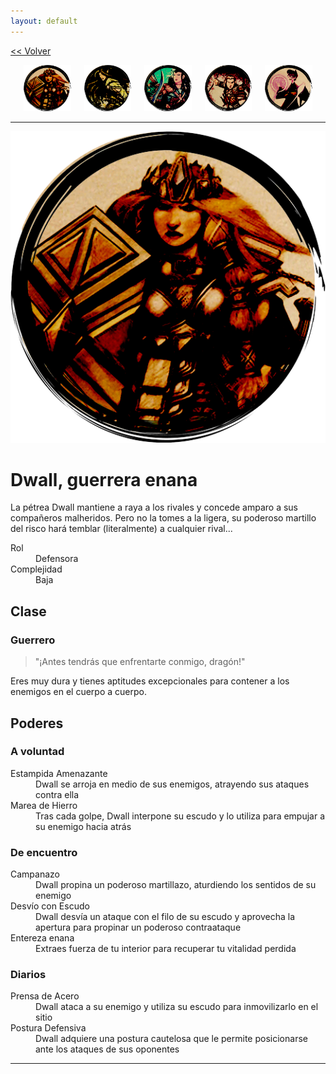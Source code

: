 ```yaml
---
layout: default
---
```

<a href="/early-access/"><< Volver</a>

<div style="display: flex; align-items: center; justify-content: space-evenly; margin-bottom: 10px">
  <a href="dwall.html" style="width: 15%">
    <img src="dwall-avatar.png" style="width:100%; border: 0; box-shadow: none; -webkit-box-shadow: none;">
  </a>
  <a href="notashe.html" style="width: 15%;" >
    <img src="avatar-notashe.png" style="width:100%; border: 0; box-shadow: none; -webkit-box-shadow: none;">
  </a>
  <a href="elenwed.html" style="width: 15%; ">
    <img src="avatar-elenwed.png" style="width:100%; border: 0; box-shadow: none; -webkit-box-shadow: none;">
  </a>
  <a href="bob.html" style="width: 15%; ">
    <img src="avatar-bob.png" style="width:100%; border: 0; box-shadow: none; -webkit-box-shadow: none;">
  </a>
  <a href="presto.html" style="width: 15%; ">
    <img src="avatar-presto.png" style="width:100%; border: 0; box-shadow: none; -webkit-box-shadow: none;">
  </a>
</div>


* * *

<img src="dwall-avatar.png">

# Dwall, guerrera enana

La pétrea Dwall mantiene a raya a los rivales y concede amparo a sus compañeros malheridos. Pero no la tomes a la ligera, su poderoso martillo del risco hará temblar (literalmente) a cualquier rival...

<dl>
<dt>Rol</dt>
<dd>Defensora</dd>
<dt>Complejidad</dt>
<dd>Baja</dd>
</dl>


## Clase

### Guerrero

> "¡Antes tendrás que enfrentarte conmigo, dragón!" 

Eres muy dura y tienes aptitudes excepcionales para contener a los enemigos en el cuerpo a cuerpo.

## Poderes

### A voluntad
<dl>
<dt>Estampida Amenazante</dt>
<dd>Dwall se arroja en medio de sus enemigos, atrayendo sus ataques contra ella</dd>
<dt>Marea de Hierro</dt>
<dd>Tras cada golpe, Dwall interpone su escudo y lo utiliza para empujar a su enemigo hacia atrás</dd>
</dl>

### De encuentro
<dl>
<dt>Campanazo</dt>
<dd>Dwall propina un poderoso martillazo, aturdiendo los sentidos de su enemigo</dd>
<dt>Desvío con Escudo</dt>
<dd>Dwall desvía un ataque con el filo de su escudo y aprovecha la apertura para propinar un poderoso contraataque</dd>
<dt>Entereza enana</dt>
<dd>Extraes fuerza de tu interior para recuperar tu vitalidad perdida</dd>
</dl>

### Diarios
<dl>
<dt>Prensa de Acero</dt>
<dd>Dwall ataca a su enemigo y utiliza su escudo para inmovilizarlo en el sitio</dd>
<dt>Postura Defensiva</dt>
<dd>Dwall adquiere una postura cautelosa que le permite posicionarse ante los ataques de sus oponentes</dd>
</dl>

* * *
